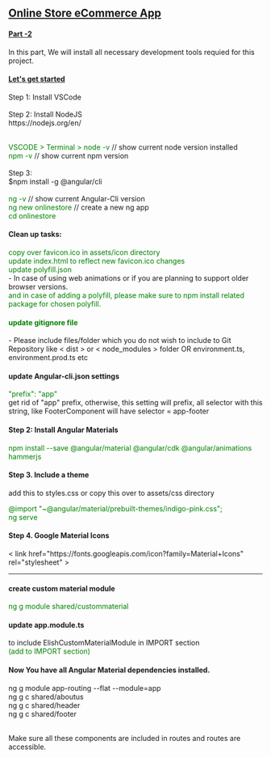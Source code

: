 <h2><u>Online Store eCommerce App</u></h2>
<h4><u>Part -2</u></h4>
In this part, We will install all necessary development tools requied for this project.<br/>

<h4><u>Let's get started</u></h4>
Step 1: Install VSCode<br/><br/>
Step 2: Install NodeJS<br/>
https://nodejs.org/en/<br/><br/>

<span style="color:green">VSCODE > Terminal > node -v</span>  // show current node version installed<br>
<span style="color:green">npm -v</span> // show current npm version<br><br>
Step 3:<br>
$npm install -g @angular/cli<br><br>
<span style="color:green">ng -v</span> // show current Angular-Cli version<br>
<span style="color:green">ng new onlinestore</span> // create a new ng app<br>
<span style="color:green"> cd onlinestore</span><br>
<h4> Clean up tasks:</h4>
<span style="color:green">copy over favicon.ico in assets/icon directory</span><br>
<span style="color:green">update index.html to reflect new favicon.ico changes</span><br>
<span style="color:green">update polyfill.json</span><br> - In case of using web animations or if you are planning to support older browser versions.<br>
<span style="color:green">and in case of adding a polyfill, please make sure to npm install related package for chosen polyfill.</span><br>
<span style="color:green"><h4>update gitignore file</h4></span>
- Please include files/folder which you do not wish to include to Git Repository like < dist > or < node_modules > folder
OR environment.ts, environment.prod.ts etc

<h4>update Angular-cli.json settings </h4>
<span style="color:green">"prefix": "app" </span><br>
get rid of "app" prefix, otherwise, this setting will prefix, all selector with this string, like FooterComponent will have selector = app-footer
<br>
<h4> Step 2: Install Angular Materials</h4>
<span style="color:green">npm install --save @angular/material @angular/cdk @angular/animations hammerjs</span><br>

<h4> Step 3. Include a theme</h4>
add this to styles.css or copy this over to assets/css directory<br>

<span style="color:green">@import "~@angular/material/prebuilt-themes/indigo-pink.css";</span><br>
<span style="color:green"> ng serve</span><br>

<h4> Step 4. Google Material Icons</h4>
< link href="https://fonts.googleapis.com/icon?family=Material+Icons" rel="stylesheet" >

_________________________

<h4>create custom material module</h4>
<span style="color:green">ng g module shared/custommaterial</span><br>

<h4>update app.module.ts</h4> to include ElishCustomMaterialModule in IMPORT section <br>
<span style="color:green">(add to IMPORT section)</span>

<h4>Now You have all Angular Material dependencies installed.</h4>

ng g module app-routing --flat --module=app<br>
ng g c shared/aboutus<br>
ng g c shared/header<br>
ng g c shared/footer<br><br>

Make sure all these components are included in routes and routes are accessible.<br>